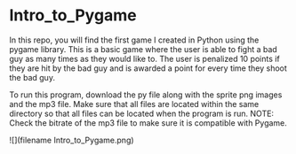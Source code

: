 # Intro_to_Pygame
In this repo, you will find the first game I created in Python using the pygame library. This is a basic game where the user is able to fight a bad guy as many times as they would like to. The user is penalized 10 points if they are hit by the bad guy and is awarded a point for every time they shoot the bad guy.

To run this program, download the py file along with the sprite png images and the mp3 file. Make sure that all files are located within the same directory so that all files
can be located when the program is run. NOTE: Check the bitrate of the mp3 file to make sure it is compatible with Pygame.



![](filename Intro_to_Pygame.png)
